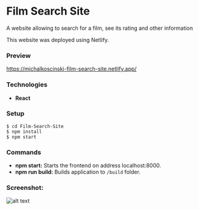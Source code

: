 # Film Search Site
A website allowing to search for a film, see its rating and other information

This website was deployed using Netlify.

### Preview
https://michalkoscinski-film-search-site.netlify.app/

### Technologies
- **React**


### Setup
```
$ cd Film-Search-Site
$ npm install
$ npm start
```

### Commands
- **npm start:** Starts the frontend on address localhost:8000.
- **npm run build:** Builds application to `/build` folder.

### Screenshot:


![alt text](https://i.ibb.co/K97KWSV/films-searcher.png)

